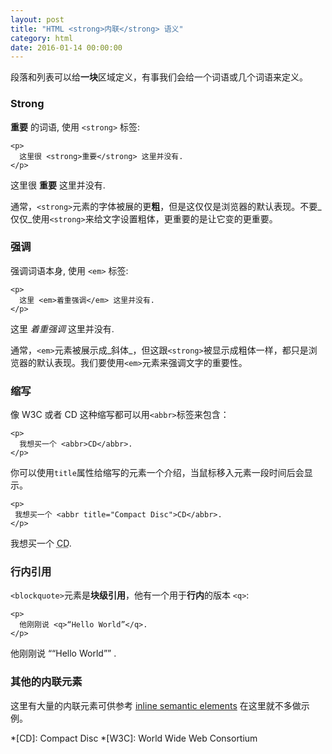 ```yaml
---
layout: post
title: "HTML <strong>内联</strong> 语义"
category: html
date: 2016-01-14 00:00:00
---
```



段落和列表可以给**一块**区域定义，有事我们会给一个词语或几个词语来定义。

### Strong

**重要** 的词语, 使用 `<strong>` 标签:

```
<p>
  这里很 <strong>重要</strong> 这里并没有.
</p>
```

<div class="result">
  <p>
    这里很 <strong>重要</strong> 这里并没有.
  </p>
</div>


通常，`<strong>`元素的字体被展的更**粗**，但是这仅仅是浏览器的默认表现。不要_仅仅_使用`<strong>`来给文字设置粗体，更重要的是让它变的更重要。

### 强调

强调词语本身, 使用 `<em>` 标签:

```
<p>
  这里 <em>着重强调</em> 这里并没有.
</p>
```

<div class="result">
  <p>
    这里 <em>着重强调</em> 这里并没有.
  </p>
</div>


通常，`<em>`元素被展示成_斜体_，但这跟`<strong>`被显示成粗体一样，都只是浏览器的默认表现。我们要使用`<em>`元素来强调文字的重要性。


### 缩写

像 W3C 或者 CD 这种缩写都可以用`<abbr>`标签来包含：

```
<p>
  我想买一个 <abbr>CD</abbr>.
</p>
```


你可以使用`title`属性给缩写的元素一个介绍，当鼠标移入元素一段时间后会显示。

```
<p>
 我想买一个 <abbr title="Compact Disc">CD</abbr>.
</p>
```

<div class="result">
  <p>
    我想买一个 <abbr title="Compact Disc">CD</abbr>.
  </p>
</div>

### 行内引用


`<blockquote>`元素是**块级引用**，他有一个用于**行内**的版本 `<q>`:

```
<p>
  他刚刚说 <q>“Hello World”</q>.
</p>
```

<div class="result">
  <p>
    他刚刚说 <q>“Hello World”</q> .
  </p>
</div>


### 其他的内联元素

这里有大量的内联元素可供参考 [inline semantic elements](https://developer.mozilla.org/en/docs/Web/HTML/Element#Inline_text_semantics) 在这里就不多做示例。

*[CD]: Compact Disc
*[W3C]: World Wide Web Consortium
